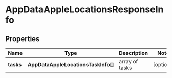 # AppDataAppleLocationsResponseInfo

## Properties

| Name | Type | Description | Notes |
|------------ | ------------- | ------------- | -------------|
**tasks** | **AppDataAppleLocationsTaskInfo[]** | array of tasks |[optional]|
